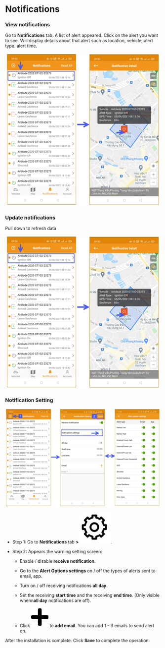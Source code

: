 # Notifications

### View notifications
Go to **Notifications** tab. A list of alert appeared. Click on the alert you want to see. Will display details about that alert such as location, vehicle, alert type. alert time.

<span class="icon-left5">![Interface Web](/docs/assets/images/web-english/gotrack365-el/location365-alert.jpg)

### Update notifications

Pull down to refresh data

<span class="icon-left4">![Interface Web](/docs/assets/images/web-english/gotrack365-el/location365-alert.jpg)

### Notification Setting

<span style="display:block;text-align:center">![Interface Web](/docs/assets/images/web-english/gotrack365-el/notification-setting.jpg)

- Step 1: Go to **Notifications** tab **>** <span class="icon-left ">![Ok](/docs/assets/images/web-interface/icon/SVG/icons8-gear.svg).

- Step 2: Appears the warning setting screen:

    * Enable / disable **receive notification**.

    * Go to the **Alert Options settings** on / off the types of alerts sent to email, app.
    * Turn on / off receiving notifications **all day**.
    * Set the receiving **start time** and the receiving **end time**. (Only visible whenn**all day** notifications are off).
    * Click <span class="icon-left svg-filter-tick">![Ok](/docs/assets/images/web-interface/icon/SVG/plus.svg) to **add email**. You can add 1 - 3 emails to send alert on.

After the installation is complete. Click **Save** to complete the operation.